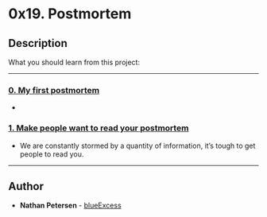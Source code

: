 # 0x19. Postmortem

## Description
What you should learn from this project:

---

### [0. My first postmortem](./README.md)
* 


### [1. Make people want to read your postmortem](./README.md)
* We are constantly stormed by a quantity of information, it’s tough to get people to read you.

---

## Author
* **Nathan Petersen** - [blueExcess](https://github.com/blueExcess)